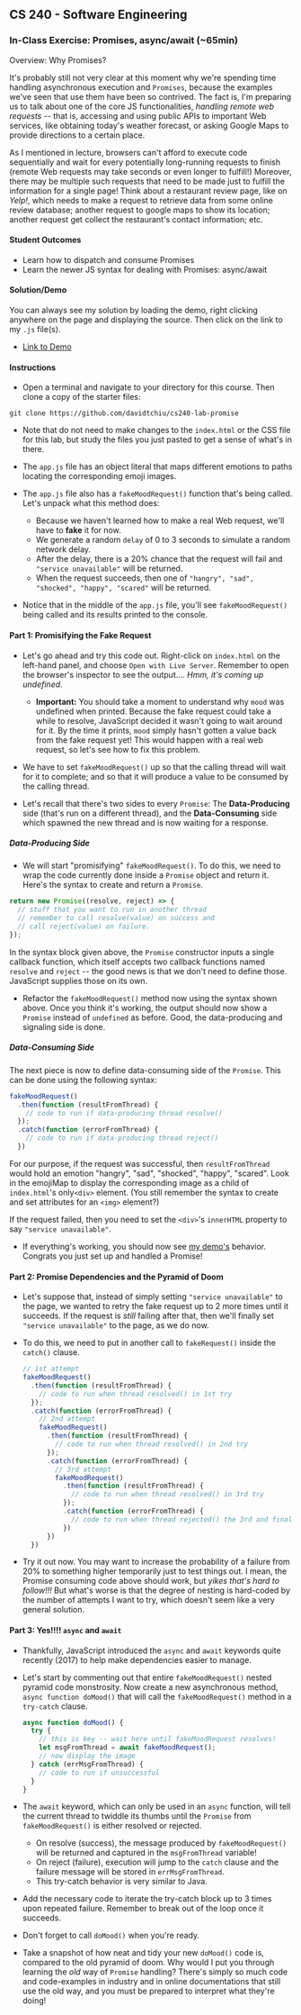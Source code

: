 ## CS 240 - Software Engineering

### In-Class Exercise: Promises, async/await (~65min)

Overview: Why Promises?

It's probably still not very clear at this moment why we're spending time handling asynchronous execution and `Promises`, because the examples we've seen that use them have been so contrived. The fact is, I'm preparing us to talk about one of the core JS functionalities, _handling remote web requests_ -- that is, accessing and using public APIs to important Web services, like obtaining today's weather forecast, or asking Google Maps to provide directions to a certain place.

As I mentioned in lecture, browsers can't afford to execute code sequentially and wait for every potentially long-running requests to finish (remote Web requests may take seconds or even longer to fulfill!) Moreover, there may be multiple such requests that need to be made just to fulfill the information for a single page! Think about a restaurant review page, like on _Yelp!_, which needs to make a request to retrieve data from some online review database; another request to google maps to show its location; another request get collect the restaurant's contact information; etc.

#### Student Outcomes

- Learn how to dispatch and consume Promises
- Learn the newer JS syntax for dealing with Promises: async/await

#### Solution/Demo

You can always see my solution by loading the demo, right clicking anywhere on the page and displaying the source. Then click on the link to my `.js` file(s).

- [Link to Demo](demo/)

#### Instructions

- Open a terminal and navigate to your directory for this course. Then clone a copy of the starter files:

```
git clone https://github.com/davidtchiu/cs240-lab-promise
```

- Note that do not need to make changes to the `index.html` or the CSS file for this lab, but study the files you just pasted to get a sense of what's in there.

- The `app.js` file has an object literal that maps different emotions to paths locating the corresponding emoji images.

- The `app.js` file also has a `fakeMoodRequest()` function that's being called. Let's unpack what this method does:

  - Because we haven't learned how to make a real Web request, we'll have to **fake** it for now.
  - We generate a random `delay` of 0 to 3 seconds to simulate a random network delay.
  - After the delay, there is a 20% chance that the request will fail and `"service unavailable"` will be returned.
  - When the request succeeds, then one of `"hangry", "sad", "shocked", "happy", "scared"` will be returned.

- Notice that in the middle of the `app.js` file, you'll see `fakeMoodRequest()` being called and its results printed to the console.

#### Part 1: Promisifying the Fake Request

- Let's go ahead and try this code out. Right-click on `index.html` on the left-hand panel, and choose `Open with Live Server`. Remember to open the browser's inspector to see the output.... _Hmm, it's coming up undefined_.

  - **Important:** You should take a moment to understand why `mood` was undefined when printed. Because the fake request could take a while to resolve, JavaScript decided it wasn't going to wait around for it. By the time it prints, `mood` simply hasn't gotten a value back from the fake request yet! This would happen with a real web request, so let's see how to fix this problem.

- We have to set `fakeMoodRequest()` up so that the calling thread will wait for it to complete; and so that it will produce a value to be consumed by the calling thread.

- Let's recall that there's two sides to every `Promise`: The **Data-Producing** side (that's run on a different thread), and the **Data-Consuming** side which spawned the new thread and is now waiting for a response.

##### Data-Producing Side

- We will start "promisifying" `fakeMoodRequest()`. To do this, we need to wrap the code currently done inside a `Promise` object and return it. Here's the syntax to create and return a `Promise`.

```js
return new Promise((resolve, reject) => {
  // stuff that you want to run in another thread
  // remember to call resolve(value) on success and
  // call reject(value) on failure.
});
```

In the syntax block given above, the `Promise` constructor inputs a single callback function, which itself accepts two callback functions named `resolve` and `reject` -- the good news is that we don't need to define those. JavaScript supplies those on its own.

- Refactor the `fakeMoodRequest()` method now using the syntax shown above. Once you think it's working, the output should now show a `Promise` instead of `undefined` as before. Good, the data-producing and signaling side is done.

##### Data-Consuming Side

The next piece is now to define data-consuming side of the `Promise`. This can be done using the following syntax:

```js
fakeMoodRequest()
  .then(function (resultFromThread) {
    // code to run if data-producing thread resolve()
  });
  .catch(function (errorFromThread) {
    // code to run if data-producing thread reject()
  })
```

For our purpose, if the request was successful, then `resultFromThread` would hold an emotion "hangry", "sad", "shocked", "happy", "scared". Look in the emojiMap to display the corresponding image as a child of `index.html`'s only`<div>` element. (You still remember the syntax to create and set attributes for an `<img>` element?)

If the request failed, then you need to set the `<div>`'s `innerHTML` property to say `"service unavailable"`.

- If everything's working, you should now see [my demo's](demo/) behavior. Congrats you just set up and handled a Promise!

#### Part 2: Promise Dependencies and the Pyramid of Doom

- Let's suppose that, instead of simply setting `"service unavailable"` to the page, we wanted to retry the fake request up to 2 more times until it succeeds. If the request is _still_ failing after that, then we'll finally set `"service unavailable"` to the page, as we do now.

- To do this, we need to put in another call to `fakeRequest()` inside the `catch()` clause.

  ```js
  // 1st attempt
  fakeMoodRequest()
    .then(function (resultFromThread) {
      // code to run when thread resolved() in 1st try
    });
    .catch(function (errorFromThread) {
      // 2nd attempt
      fakeMoodRequest()
        .then(function (resultFromThread) {
          // code to run when thread resolved() in 2nd try
        });
        .catch(function (errorFromThread) {
          // 3rd attempt
          fakeMoodRequest()
            .then(function (resultFromThread) {
              // code to run when thread resolved() in 3rd try
            });
            .catch(function (errorFromThread) {
              // code to run when thread rejected() the 3rd and final time
            })
        })
    })
  ```

- Try it out now. You may want to increase the probability of a failure from 20% to something higher temporarily just to test things out. I mean, the Promise consuming code above should work, but _yikes that's hard to follow!!!_ But what's worse is that the degree of nesting is hard-coded by the number of attempts I want to try, which doesn't seem like a very general solution.

#### Part 3: Yes!!!! `async` and `await`

- Thankfully, JavaScript introduced the `async` and `await` keywords quite recently (2017) to help make dependencies easier to manage.

- Let's start by commenting out that entire `fakeMoodRequest()` nested pyramid code monstrosity. Now create a new asynchronous method, `async function doMood()` that will call the `fakeMoodRequest()` method in a `try-catch` clause.

  ```js
  async function doMood() {
    try {
      // this is key -- wait here until fakeMoodRequest resolves!
      let msgFromThread = await fakeMoodRequest();
      // now display the image
    } catch (errMsgFromThread) {
      // code to run if unsuccessful
    }
  }
  ```

- The `await` keyword, which can only be used in an `async` function, will tell the current thread to twiddle its thumbs until the `Promise` from `fakeMoodRequest()` is either resolved or rejected.

  - On resolve (success), the message produced by `fakeMoodRequest()` will be returned and captured in the `msgFromThread` variable!
  - On reject (failure), execution will jump to the `catch` clause and the failure message will be stored in `errMsgFromThread`.
  - This try-catch behavior is very similar to Java.

- Add the necessary code to iterate the try-catch block up to 3 times upon repeated failure. Remember to break out of the loop once it succeeds.

- Don't forget to call `doMood()` when you're ready.

- Take a snapshot of how neat and tidy your new `doMood()` code is, compared to the old pyramid of doom. Why would I put you through learning the _old_ way of `Promise` handling? There's simply so much code and code-examples in industry and in online documentations that still use the old way, and you must be prepared to interpret what they're doing!
